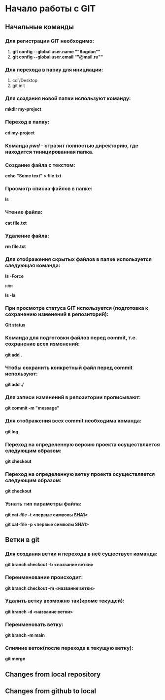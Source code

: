 # Начало работы с GIT

## Начальные команды

### Для регистрации GIT необходимо:
1. **git config --global user.name ""Bogdan""**
2. **git config --global user.email ""@mail.ru""**

### Для перехода в папку для инициации:
1. cd`/Desktop
2. git init

### Для создания новой папки используют команду:

**mkdir my-project**

### Переход в папку:

**cd my-project**

### Команда _*pwd*_ - отразит полностью директорию, где находится тиницированная папка.

### Создание файла с текстом:

**echo "Some text" > file.txt**

### Просмотр списка файлов в папке:

**ls**

### Чтение файла:

**cat file.txt**

### Удаление файла:

**rm file.txt**

### Для отображения скрытых файлов в папке используется следующая команда:

**ls -Force**

или

**ls -la**

### При просмотре статуса GIT используется (подготовка к сохранению изменений в репозиторий):

**Git status**

### Команда для подготовки файлов перед commit, т.е. сохранение всех изменений:

**git add .** 

### Чтобы сохранить конкретный файл перед commit используют:

**git add ./<file name>**

### Для записи изменений в репозитории прописывают:

**git commit -m "message"**

### Для отображения всех commit необходима команда:

**git log**

### Переход на определенную версию проекта осуществляется следующим образом:

**git checkout <commit hash>**

### Переход на определенную ветку проекта осуществляется следующим образом:

**git checkout <branch name>**

### Узнать тип параметры файла:

**git cat-file -t <первые символы SHA1>**

**git cat-file -p <первые символы SHA1>**

## Ветки в git

### Для создания ветки и перехода в неё существует команда:

**git branch checkout -b <название ветки>**

### Переименование происходит:

**git branch checkout -m <название ветки>**

### Удалить ветку возможно так(кроме текущей):

**git branch -d <название ветки>**

### Переименовать ветку:

**git branch -m main**

### Слияние веток(после перехода в текущую ветку):

**git merge <feature branch name>**

## Changes from local repository

## Changes from github to local
